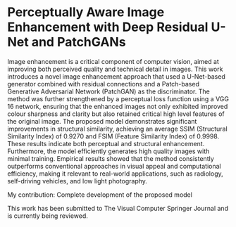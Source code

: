 # Perceptually Aware Image Enhancement with Deep Residual U-Net and PatchGANs

Image enhancement is a critical component of computer vision, aimed at improving both perceived quality and technical detail in images. This work introduces a
novel image enhancement approach that used a U-Net-based generator combined with residual connections and a Patch-based Generative Adversarial Network (PatchGAN) as the discriminator. The method was further strengthened by a perceptual loss function using a VGG 16 network, ensuring that the enhanced images not only exhibited improved colour sharpness and clarity but also retained critical high level features of the original image. The proposed model demonstrates significant improvements in structural similarity, achieving an average SSIM (Structural Similarity Index) of 0.9270 and FSIM (Feature Similarity Index) of 0.9998. These results indicate both perceptual and structural enhancement. Furthermore, the model efficiently generates high quality images with minimal training. Empirical results showed that the method consistently outperforms conventional approaches
in visual appeal and computational efficiency, making it relevant to real-world applications, such as radiology, self-driving vehicles, and low light photography.

My contribution: Complete development of the proposed model

This work has been submitted to The Visual Computer Springer Journal and is currently being reviewed.
